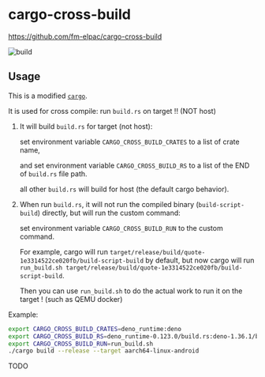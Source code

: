 # cargo-cross-build

<https://github.com/fm-elpac/cargo-cross-build>

![build](https://github.com/fm-elpac/cargo-cross-build/actions/workflows/build.yml/badge.svg)

## Usage

This is a modified [`cargo`](https://github.com/rust-lang/cargo).

It is used for cross compile: run `build.rs` on target !! (NOT host)

1. It will build `build.rs` for target (not host):

   set environment variable `CARGO_CROSS_BUILD_CRATES` to a list of crate name,

   and set environment variable `CARGO_CROSS_BUILD_RS` to a list of the END of
   `build.rs` file path.

   all other `build.rs` will build for host (the default cargo behavior).

2. When run `build.rs`, it will not run the compiled binary
   (`build-script-build`) directly, but will run the custom command:

   set environment variable `CARGO_CROSS_BUILD_RUN` to the custom command.

   For example, cargo will run
   `target/release/build/quote-1e3314522ce020fb/build-script-build` by default,
   but now cargo will run
   `run_build.sh target/release/build/quote-1e3314522ce020fb/build-script-build`.

   Then you can use `run_build.sh` to do the actual work to run it on the target
   ! (such as QEMU docker)

Example:

```sh
export CARGO_CROSS_BUILD_CRATES=deno_runtime:deno
export CARGO_CROSS_BUILD_RS=deno_runtime-0.123.0/build.rs:deno-1.36.1/build.rs
export CARGO_CROSS_BUILD_RUN=run_build.sh
./cargo build --release --target aarch64-linux-android
```

TODO
